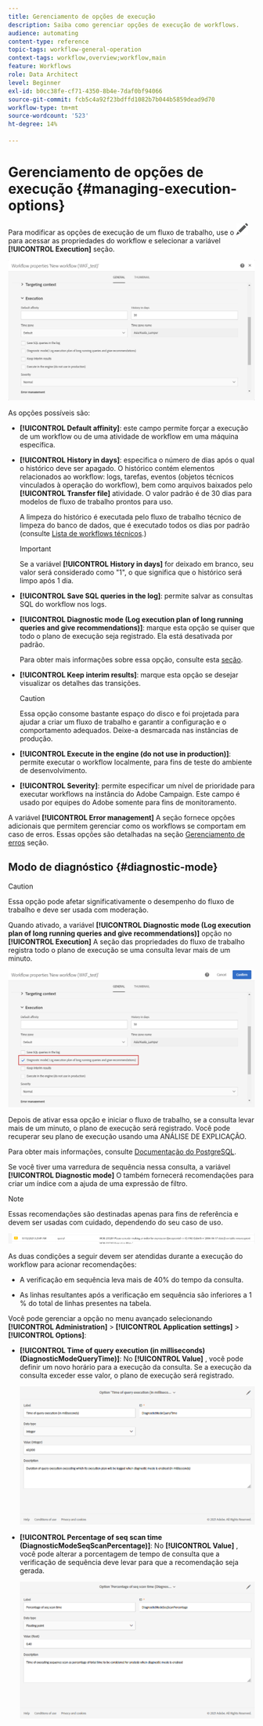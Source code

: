 ```yaml
---
title: Gerenciamento de opções de execução
description: Saiba como gerenciar opções de execução de workflows.
audience: automating
content-type: reference
topic-tags: workflow-general-operation
context-tags: workflow,overview;workflow,main
feature: Workflows
role: Data Architect
level: Beginner
exl-id: b0cc38fe-cf71-4350-8b4e-7daf0bf94066
source-git-commit: fcb5c4a92f23bdffd1082b7b044b5859dead9d70
workflow-type: tm+mt
source-wordcount: '523'
ht-degree: 14%

---
```


# Gerenciamento de opções de execução {#managing-execution-options}

Para modificar as opções de execução de um fluxo de trabalho, use o ![](assets/edit_darkgrey-24px.png) para acessar as propriedades do workflow e selecionar a variável **[!UICONTROL Execution]** seção.

![](assets/wkf_execution_6.png)

As opções possíveis são:

* **[!UICONTROL Default affinity]**: este campo permite forçar a execução de um workflow ou de uma atividade de workflow em uma máquina específica.

* **[!UICONTROL History in days]**: especifica o número de dias após o qual o histórico deve ser apagado. O histórico contém elementos relacionados ao workflow: logs, tarefas, eventos (objetos técnicos vinculados à operação do workflow), bem como arquivos baixados pelo **[!UICONTROL Transfer file]** atividade. O valor padrão é de 30 dias para modelos de fluxo de trabalho prontos para uso.

  A limpeza do histórico é executada pelo fluxo de trabalho técnico de limpeza do banco de dados, que é executado todos os dias por padrão (consulte [Lista de workflows técnicos](../../administration/using/technical-workflows.md).)

  >[!IMPORTANT]
  >
  >Se a variável **[!UICONTROL History in days]** for deixado em branco, seu valor será considerado como &quot;1&quot;, o que significa que o histórico será limpo após 1 dia.

* **[!UICONTROL Save SQL queries in the log]**: permite salvar as consultas SQL do workflow nos logs.

* **[!UICONTROL Diagnostic mode (Log execution plan of long running queries and give recommendations)]**: marque esta opção se quiser que todo o plano de execução seja registrado. Ela está desativada por padrão.

  Para obter mais informações sobre essa opção, consulte esta [seção](#diagnostic-mode).

* **[!UICONTROL Keep interim results]**: marque esta opção se desejar visualizar os detalhes das transições.

  >[!CAUTION]
  >
  >Essa opção consome bastante espaço do disco e foi projetada para ajudar a criar um fluxo de trabalho e garantir a configuração e o comportamento adequados. Deixe-a desmarcada nas instâncias de produção.

* **[!UICONTROL Execute in the engine (do not use in production)]**: permite executar o workflow localmente, para fins de teste do ambiente de desenvolvimento.

* **[!UICONTROL Severity]**: permite especificar um nível de prioridade para executar workflows na instância do Adobe Campaign. Este campo é usado por equipes do Adobe somente para fins de monitoramento.

A variável **[!UICONTROL Error management]** A seção fornece opções adicionais que permitem gerenciar como os workflows se comportam em caso de erros. Essas opções são detalhadas na seção [Gerenciamento de erros](../../automating/using/monitoring-workflow-execution.md#error-management) seção.

## Modo de diagnóstico {#diagnostic-mode}

>[!CAUTION]
>
>Essa opção pode afetar significativamente o desempenho do fluxo de trabalho e deve ser usada com moderação.

Quando ativado, a variável **[!UICONTROL Diagnostic mode (Log execution plan of long running queries and give recommendations)]** opção no **[!UICONTROL Execution]** A seção das propriedades do fluxo de trabalho registra todo o plano de execução se uma consulta levar mais de um minuto.

![](assets/wkf_diagnostic.png)

Depois de ativar essa opção e iniciar o fluxo de trabalho, se a consulta levar mais de um minuto, o plano de execução será registrado. Você pode recuperar seu plano de execução usando uma ANÁLISE DE EXPLICAÇÃO.

Para obter mais informações, consulte [Documentação do PostgreSQL](https://www.postgresql.org/docs/9.4/using-explain.html).

Se você tiver uma varredura de sequência nessa consulta, a variável **[!UICONTROL Diagnostic mode]** O também fornecerá recomendações para criar um índice com a ajuda de uma expressão de filtro.

>[!NOTE]
>
> Essas recomendações são destinadas apenas para fins de referência e devem ser usadas com cuidado, dependendo do seu caso de uso.

![](assets/wkf_diagnostic_4.png)

As duas condições a seguir devem ser atendidas durante a execução do workflow para acionar recomendações:

* A verificação em sequência leva mais de 40% do tempo da consulta.

* As linhas resultantes após a verificação em sequência são inferiores a 1 % do total de linhas presentes na tabela.

Você pode gerenciar a opção no menu avançado selecionando **[!UICONTROL Administration]** > **[!UICONTROL Application settings]** > **[!UICONTROL Options]**:

* **[!UICONTROL Time of query execution (in milliseconds)(DiagnosticModeQueryTime)]**: No **[!UICONTROL Value]** , você pode definir um novo horário para a execução da consulta. Se a execução da consulta exceder esse valor, o plano de execução será registrado.

  ![](assets/wkf_diagnostic_2.png)

* **[!UICONTROL Percentage of seq scan time (DiagnosticModeSeqScanPercentage)]**: No **[!UICONTROL Value]** , você pode alterar a porcentagem de tempo de consulta que a verificação de sequência deve levar para que a recomendação seja gerada.

  ![](assets/wkf_diagnostic_3.png)
